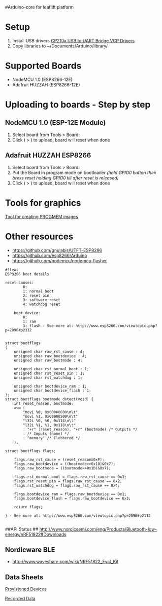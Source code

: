 #Arduino-core for leaflift platform

# Setup #
1. Install USB drivers [CP210x USB to UART Bridge VCP Drivers](https://www.silabs.com/products/mcu/Pages/USBtoUARTBridgeVCPDrivers.aspx)
2. Copy libraries to ~/Documents/Arduino/library/ 


# Supported Boards #
* NodeMCU 1.0 (ESP8266-12E)
* Adafruit HUZZAH (ESP8266-12E)



# Uploading to boards - Step by step  #

## NodeMCU 1.0 (ESP-12E Module) ##
1. Select board from Tools > Board:
2. Click ( > ) to upload, board will reset when done

##  Adafruit HUZZAH ESP8266 ##
1. Select board from Tools > Board:
2. Put the Board in program mode on bootloader 
*(hold GPIO0 button then bress reset holding GPIO0 till after reset is released)*
3. Click ( > ) to upload, board will reset when done


# Tools for graphics #
[Tool for creating PROGMEM images](http://javl.github.io/image2cpp/)

# Other resources #
* https://github.com/gnulabis/UTFT-ESP8266
* https://github.com/esp8266/Arduino
* https://github.com/nodemcu/nodemcu-flasher

```
#!text
ESP8266 boot details

reset causes:
        0:
        1: normal boot
        2: reset pin
        3: software reset
        4: watchdog reset

    boot device:
        0:
        1: ram
        3: flash - See more at: http://www.esp8266.com/viewtopic.php?p=2096#p2112


struct bootflags
{
    unsigned char raw_rst_cause : 4;
    unsigned char raw_bootdevice : 4;
    unsigned char raw_bootmode : 4;

    unsigned char rst_normal_boot : 1;
    unsigned char rst_reset_pin : 1;
    unsigned char rst_watchdog : 1;

    unsigned char bootdevice_ram : 1;
    unsigned char bootdevice_flash : 1;
};
struct bootflags bootmode_detect(void) {
    int reset_reason, bootmode;
    asm (
        "movi %0, 0x60000600\n\t"
        "movi %1, 0x60000200\n\t"
        "l32i %0, %0, 0x114\n\t"
        "l32i %1, %1, 0x118\n\t"
        : "+r" (reset_reason), "+r" (bootmode) /* Outputs */
        : /* Inputs (none) */
        : "memory" /* Clobbered */
    );

struct bootflags flags;

    flags.raw_rst_cause = (reset_reason&0xF);
    flags.raw_bootdevice = ((bootmode>>0x10)&0x7);
    flags.raw_bootmode = ((bootmode>>0x1D)&0x7);

    flags.rst_normal_boot = flags.raw_rst_cause == 0x1;
    flags.rst_reset_pin = flags.raw_rst_cause == 0x2;
    flags.rst_watchdog = flags.raw_rst_cause == 0x4;

    flags.bootdevice_ram = flags.raw_bootdevice == 0x1;
    flags.bootdevice_flash = flags.raw_bootdevice == 0x3;

    return flags;

} - See more at: http://www.esp8266.com/viewtopic.php?p=2096#p2112


```

##API Status ##
http://www.nordicsemi.com/eng/Products/Bluetooth-low-energy/nRF51822#Downloads



## Nordicware BLE ##
* http://www.waveshare.com/wiki/NRF51822_Eval_Kit


## Data Sheets ##

[Provisioned Devices](https://docs.google.com/spreadsheets/d/1kAXJa40VPameiitzwAIrNPWsr5kDdviN59xv5x8yYJM/edit#gid=0)

[Recorded Data](https://docs.google.com/spreadsheets/d/1Yr3d8pXQllWeyCImAO6XK0u_NgsKmbjGjc9SEn9wM3I/edit#gid=87589501)

